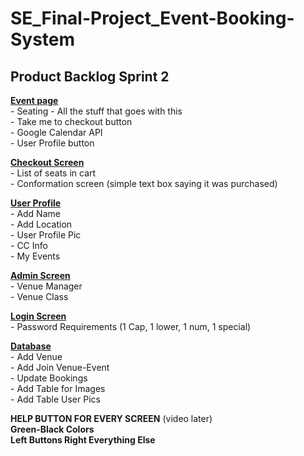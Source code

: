 # SE_Final-Project_Event-Booking-System

## Product Backlog Sprint 2

<ins>**Event page**</ins>  
    - Seating - All the stuff that goes with this  
    - Take me to checkout button  
    - Google Calendar API  
    - User Profile button  
      
<ins>**Checkout Screen**</ins>  
    - List of seats in cart  
    - Conformation screen (simple text box saying it was purchased)  
      
<ins>**User Profile**</ins>  
    - Add Name  
    - Add Location  
    - User Profile Pic  
    - CC Info  
    - My Events  
      
<ins>**Admin Screen**</ins>  
    - Venue Manager  
    - Venue Class  
      
<ins>**Login Screen**</ins>  
    - Password Requirements (1 Cap, 1 lower, 1 num, 1 special)  
      
<ins>**Database**</ins>  
    - Add Venue  
    - Add Join Venue-Event  
    - Update Bookings   
    - Add Table for Images  
    - Add Table User Pics  
      
**HELP BUTTON FOR EVERY SCREEN** (video later)  
**Green-Black Colors**  
**Left Buttons Right Everything Else**  
